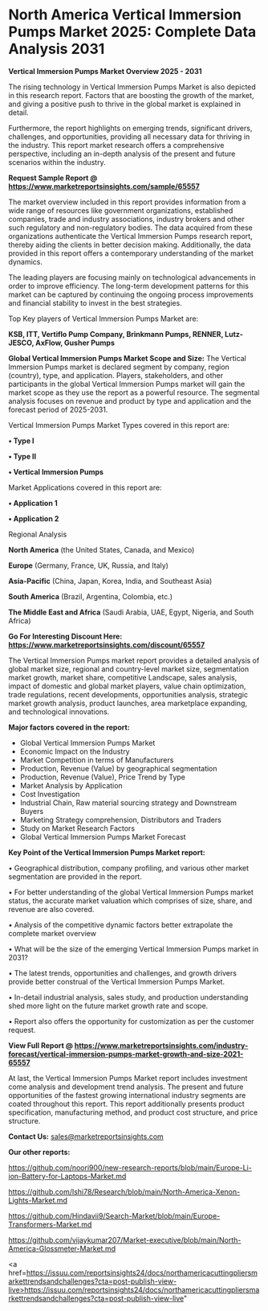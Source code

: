# North America Vertical Immersion Pumps Market 2025: Complete Data Analysis 2031

<Strong> Vertical Immersion Pumps Market Overview 2025 - 2031</strong>

The rising technology in Vertical Immersion Pumps Market is also depicted in this research report. Factors that are boosting the growth of the market, and giving a positive push to thrive in the global market is explained in detail.

Furthermore, the report highlights on emerging trends, significant drivers, challenges, and opportunities, providing all necessary data for thriving in the industry. This report market research offers a comprehensive perspective, including an in-depth analysis of the present and future scenarios within the industry.

<strong>Request Sample Report @ <a href=https://www.marketreportsinsights.com/sample/65557>https://www.marketreportsinsights.com/sample/65557</a></strong>

The market overview included in this report provides information from a wide range of resources like government organizations, established companies, trade and industry associations, industry brokers and other such regulatory and non-regulatory bodies. The data acquired from these organizations authenticate the Vertical Immersion Pumps research report, thereby aiding the clients in better decision making. Additionally, the data provided in this report offers a contemporary understanding of the market dynamics.

The leading players are focusing mainly on technological advancements in order to improve efficiency. The long-term development patterns for this market can be captured by continuing the ongoing process improvements and financial stability to invest in the best strategies.

Top Key players of Vertical Immersion Pumps Market are:

<strong>KSB, ITT, Vertiflo Pump Company, Brinkmann Pumps, RENNER, Lutz-JESCO, AxFlow, Gusher Pumps</strong>

<strong><b>Global Vertical Immersion Pumps Market Scope and Size:</b></strong>
The Vertical Immersion Pumps market is declared segment by company, region (country), type, and application. Players, stakeholders, and other participants in the global Vertical Immersion Pumps market will gain the market scope as they use the report as a powerful resource. The segmental analysis focuses on revenue and product by type and application and the forecast period of 2025-2031.

Vertical Immersion Pumps Market Types covered in this report are:

<strong>• Type I

• Type II

• Vertical Immersion Pumps</strong>

Market Applications covered in this report are:

<strong>• Application 1

• Application 2</strong> 

Regional Analysis

<strong>North America</strong> (the United States, Canada, and Mexico)

<strong>Europe</strong> (Germany, France, UK, Russia, and Italy)

<strong>Asia-Pacific</strong> (China, Japan, Korea, India, and Southeast Asia)

<strong>South America</strong> (Brazil, Argentina, Colombia, etc.)

<strong>The Middle East and Africa</strong> (Saudi Arabia, UAE, Egypt, Nigeria, and South Africa)

<strong>Go For Interesting Discount Here: <a href=https://www.marketreportsinsights.com/discount/65557>https://www.marketreportsinsights.com/discount/65557</a></strong>

The Vertical Immersion Pumps market report provides a detailed analysis of global market size, regional and country-level market size, segmentation market growth, market share, competitive Landscape, sales analysis, impact of domestic and global market players, value chain optimization, trade regulations, recent developments, opportunities analysis, strategic market growth analysis, product launches, area marketplace expanding, and technological innovations.

<strong><b>Major factors covered in the report:</b></strong>
<ul>
  <li>Global Vertical Immersion Pumps Market </li>
  <li>Economic Impact on the Industry</li>
  <li>Market Competition in terms of Manufacturers</li>
  <li>Production, Revenue (Value) by geographical segmentation</li>
  <li>Production, Revenue (Value), Price Trend by Type</li>
  <li>Market Analysis by Application</li>
  <li>Cost Investigation</li>
  <li>Industrial Chain, Raw material sourcing strategy and Downstream Buyers</li>
  <li>Marketing Strategy comprehension, Distributors and Traders</li>
  <li>Study on Market Research Factors</li>
  <li>Global Vertical Immersion Pumps Market Forecast</li>
</ul>

<strong><b>Key Point of the Vertical Immersion Pumps Market report:</b></strong>

• Geographical distribution, company profiling, and various other market segmentation are provided in the report.

• For better understanding of the global Vertical Immersion Pumps market status, the accurate market valuation which comprises of size, share, and revenue are also covered.

• Analysis of the competitive dynamic factors better extrapolate the complete market overview

• What will be the size of the emerging Vertical Immersion Pumps market in 2031?

• The latest trends, opportunities and challenges, and growth drivers provide better construal of the Vertical Immersion Pumps Market.

• In-detail industrial analysis, sales study, and production understanding shed more light on the future market growth rate and scope.

• Report also offers the opportunity for customization as per the customer request.

<strong><b>View Full Report @ <a href=https://www.marketreportsinsights.com/industry-forecast/vertical-immersion-pumps-market-growth-and-size-2021-65557>https://www.marketreportsinsights.com/industry-forecast/vertical-immersion-pumps-market-growth-and-size-2021-65557</a></b></strong>


At last, the Vertical Immersion Pumps Market report includes investment come analysis and development trend analysis. The present and future opportunities of the fastest growing international industry segments are coated throughout this report. This report additionally presents product specification, manufacturing method, and product cost structure, and price structure.

<strong>Contact Us:</strong>
sales@marketreportsinsights.com

<strong>Our other reports:</strong>

<a href=https://github.com/noori900/new-research-reports/blob/main/Europe-Li-ion-Battery-for-Laptops-Market.md>https://github.com/noori900/new-research-reports/blob/main/Europe-Li-ion-Battery-for-Laptops-Market.md</a>

<a href=https://github.com/Ishi78/Research/blob/main/North-America-Xenon-Lights-Market.md>https://github.com/Ishi78/Research/blob/main/North-America-Xenon-Lights-Market.md</a>

<a href=https://github.com/Hindavii9/Search-Market/blob/main/Europe-Transformers-Market.md>https://github.com/Hindavii9/Search-Market/blob/main/Europe-Transformers-Market.md</a>

<a href=https://github.com/vijaykumar207/Market-executive/blob/main/North-America-Glossmeter-Market.md>https://github.com/vijaykumar207/Market-executive/blob/main/North-America-Glossmeter-Market.md</a>

<a href=https://issuu.com/reportsinsights24/docs/northamericacuttingpliersmarkettrendsandchallenges?cta=post-publish-view-live>https://issuu.com/reportsinsights24/docs/northamericacuttingpliersmarkettrendsandchallenges?cta=post-publish-view-live</a>"
